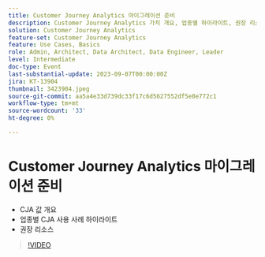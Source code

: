 ```yaml
---
title: Customer Journey Analytics 마이그레이션 준비
description: Customer Journey Analytics 가치 개요, 업종별 하이라이트, 권장 리소스
solution: Customer Journey Analytics
feature-set: Customer Journey Analytics
feature: Use Cases, Basics
role: Admin, Architect, Data Architect, Data Engineer, Leader
level: Intermediate
doc-type: Event
last-substantial-update: 2023-09-07T00:00:00Z
jira: KT-13904
thumbnail: 3423904.jpeg
source-git-commit: aa5a4e33d739dc33f17c6d5627552df5e0e772c1
workflow-type: tm+mt
source-wordcount: '33'
ht-degree: 0%

---
```



# Customer Journey Analytics 마이그레이션 준비

* CJA 값 개요
* 업종별 CJA 사용 사례 하이라이트
* 권장 리소스

>[!VIDEO](https://video.tv.adobe.com/v/3423904/?learn=on)
